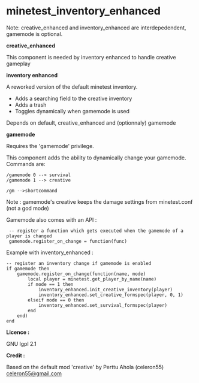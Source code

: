 # minetest_inventory_enhanced

Note: creative_enhanced and inventory_enhanced are interdepedendent, gamemode is optional.

**creative_enhanced**

This component is needed by inventory enhanced to handle creative gameplay

**inventory enhanced**

A reworked version of the default minetest inventory.
- Adds a searching field to the creative inventory
- Adds a trash
- Toggles dynamically when gamemode is used

Depends on default, creative_enhanced and (optionnaly) gamemode

**gamemode**

Requires the 'gamemode' privilege.

This component adds the ability to dynamically change your gamemode.
Commands are:

```
/gamemode 0 --> survival
/gamemode 1 --> creative

/gm -->shortcommand
```

Note : gamemode's creative keeps the damage settings from minetest.conf (not a god mode)

Gamemode also comes with an API :

```
 -- register a function which gets executed when the gamemode of a player is changed
 gamemode.register_on_change = function(func)
```
 
Example with inventory_enhanced :

```
-- register an inventory change if gamemode is enabled
if gamemode then
	gamemode.register_on_change(function(name, mode)
		local player = minetest.get_player_by_name(name)
		if mode == 1 then
			inventory_enhanced.init_creative_inventory(player)
			inventory_enhanced.set_creative_formspec(player, 0, 1)
		elseif mode == 0 then
			inventory_enhanced.set_survival_formspec(player)
		end
	end)
end
```

**Licence :**

GNU lgpl 2.1

**Credit :**

Based on the default mod 'creative' by Perttu Ahola (celeron55) <celeron55@gmail.com>
